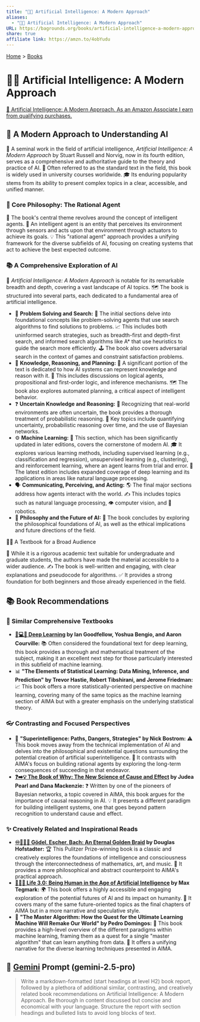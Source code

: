 ```yaml
---
title: "🤖🧠 Artificial Intelligence: A Modern Approach"
aliases:
  - "🤖🧠 Artificial Intelligence: A Modern Approach"
URL: https://bagrounds.org/books/artificial-intelligence-a-modern-approach
share: true
affiliate link: https://amzn.to/4obYudu
---
```

[Home](../index.md) > [Books](./index.md)  
# 🤖🧠 Artificial Intelligence: A Modern Approach  
[🛒 Artificial Intelligence: A Modern Approach. As an Amazon Associate I earn from qualifying purchases.](https://amzn.to/4obYudu)  
  
## 🤖 A Modern Approach to Understanding AI  
  
📖 A seminal work in the field of artificial intelligence, *Artificial Intelligence: A Modern Approach* by Stuart Russell and Norvig, now in its fourth edition, serves as a comprehensive and authoritative guide to the theory and practice of AI. 🌟 Often referred to as the standard text in the field, this book is widely used in university courses worldwide. 🎓 Its enduring popularity stems from its ability to present complex topics in a clear, accessible, and unified manner.  
  
### 🧠 Core Philosophy: The Rational Agent  
  
🎯 The book's central theme revolves around the concept of intelligent agents. 👤 An intelligent agent is an entity that perceives its environment through sensors and acts upon that environment through actuators to achieve its goals. 💡 This "rational agent" approach provides a unifying framework for the diverse subfields of AI, focusing on creating systems that act to achieve the best expected outcome.  
  
### 📚 A Comprehensive Exploration of AI  
  
🔎 *Artificial Intelligence: A Modern Approach* is notable for its remarkable breadth and depth, covering a vast landscape of AI topics. 🗺️ The book is structured into several parts, each dedicated to a fundamental area of artificial intelligence.  
  
* 🧩 **Problem Solving and Search:** 🧭 The initial sections delve into foundational concepts like problem-solving agents that use search algorithms to find solutions to problems. 📈 This includes both uninformed search strategies, such as breadth-first and depth-first search, and informed search algorithms like A* that use heuristics to guide the search more efficiently. 🕹️ The book also covers adversarial search in the context of games and constraint satisfaction problems.  
* 🧠 **Knowledge, Reasoning, and Planning:** 💭 A significant portion of the text is dedicated to how AI systems can represent knowledge and reason with it. 📜 This includes discussions on logical agents, propositional and first-order logic, and inference mechanisms. 🗺️ The book also explores automated planning, a critical aspect of intelligent behavior.  
* ❓ **Uncertain Knowledge and Reasoning:** 🤔 Recognizing that real-world environments are often uncertain, the book provides a thorough treatment of probabilistic reasoning. 🎲 Key topics include quantifying uncertainty, probabilistic reasoning over time, and the use of Bayesian networks.  
* ⚙️ **Machine Learning:** 🚀 This section, which has been significantly updated in later editions, covers the cornerstone of modern AI. 🎓 It explores various learning methods, including supervised learning (e.g., classification and regression), unsupervised learning (e.g., clustering), and reinforcement learning, where an agent learns from trial and error. 🤖 The latest edition includes expanded coverage of deep learning and its applications in areas like natural language processing.  
* 🗣️ **Communicating, Perceiving, and Acting:** 🌎 The final major sections address how agents interact with the world. ✍️ This includes topics such as natural language processing, 👁️ computer vision, and 🤖 robotics.  
* 🤔 **Philosophy and the Future of AI:** 🔮 The book concludes by exploring the philosophical foundations of AI, as well as the ethical implications and future directions of the field.  
  
🧑‍🏫 A Textbook for a Broad Audience  
  
📖 While it is a rigorous academic text suitable for undergraduate and graduate students, the authors have made the material accessible to a wider audience. ✍️ The book is well-written and engaging, with clear explanations and pseudocode for algorithms. ✅ It provides a strong foundation for both beginners and those already experienced in the field.  
  
## 📚  Book Recommendations  
  
### 📖 Similar Comprehensive Textbooks  
  
* **[🧠💻🤖 Deep Learning](./deep-learning.md) by Ian Goodfellow, Yoshua Bengio, and Aaron Courville:** 📚 Often considered the foundational text for deep learning, this book provides a thorough and mathematical treatment of the subject, making it an excellent next step for those particularly interested in this subfield of machine learning.  
* 📊 **"The Elements of Statistical Learning: Data Mining, Inference, and Prediction" by Trevor Hastie, Robert Tibshirani, and Jerome Friedman:** 📈 This book offers a more statistically-oriented perspective on machine learning, covering many of the same topics as the machine learning section of AIMA but with a greater emphasis on the underlying statistical theory.  
  
### 👓 Contrasting and Focused Perspectives  
  
* 🤯 **"Superintelligence: Paths, Dangers, Strategies" by Nick Bostrom:** ⚠️ This book moves away from the technical implementation of AI and delves into the philosophical and existential questions surrounding the potential creation of artificial superintelligence. 🎯 It contrasts with AIMA's focus on building rational agents by exploring the long-term consequences of succeeding in that endeavor.  
* **[❓➡️💡 The Book of Why: The New Science of Cause and Effect](./the-book-of-why.md) by Judea Pearl and Dana Mackenzie:** ❓ Written by one of the pioneers of Bayesian networks, a topic covered in AIMA, this book argues for the importance of causal reasoning in AI. 💡 It presents a different paradigm for building intelligent systems, one that goes beyond pattern recognition to understand cause and effect.  
  
### ✨ Creatively Related and Inspirational Reads  
  
* **[♾️📐🎶🥨 Gödel, Escher, Bach: An Eternal Golden Braid](./godel-escher-bach.md) by Douglas Hofstadter:** 🏆 This Pulitzer Prize-winning book is a classic and creatively explores the foundations of intelligence and consciousness through the interconnectedness of mathematics, art, and music. 🤔 It provides a more philosophical and abstract counterpoint to AIMA's practical approach.  
* **[🧬👥💾 Life 3.0: Being Human in the Age of Artificial Intelligence](./life-3-0.md) by Max Tegmark:** 🌍 This book offers a highly accessible and engaging exploration of the potential futures of AI and its impact on humanity. 🔮 It covers many of the same future-oriented topics as the final chapters of AIMA but in a more narrative and speculative style.  
* 🎯 **"The Master Algorithm: How the Quest for the Ultimate Learning Machine Will Remake Our World" by Pedro Domingos:** 🔎 This book provides a high-level overview of the different paradigms within machine learning, framing them as a quest for a single "master algorithm" that can learn anything from data. 🔗 It offers a unifying narrative for the diverse learning techniques presented in AIMA.  
  
## 💬 [Gemini](../software/gemini.md) Prompt (gemini-2.5-pro)  
> Write a markdown-formatted (start headings at level H2) book report, followed by a plethora of additional similar, contrasting, and creatively related book recommendations on Artificial Intelligence: A Modern Approach. Be thorough in content discussed but concise and economical with your language. Structure the report with section headings and bulleted lists to avoid long blocks of text.